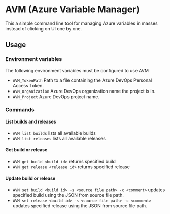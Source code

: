 # AVM (Azure Variable Manager)

This a simple command line tool for managing Azure variables in masses instead of clicking on UI one by one.

## Usage

### Environment variables

The following environment variables must be configured to use AVM

- `AVM_TokenPath` Path to a file containing the Azure DevOps Personal Access Token.
- `AVM_Organization` Azure DevOps organization name the project is in.
- `AVM_Project` Azure DevOps project name.

### Commands

#### List builds and releases

- `AVM list builds` lists all available builds
- `AVM list releases` lists all available releases

#### Get build or release

- `AVM get build <build id>` returns specified build
- `AVM get release <release id>` returns specified release

#### Update build or release

- `AVM set build <build id> -s <source file path> -c <comment>` updates specified build using the JSON from source file path.
- `AVM set release <build id> -s <source file path> -c <comment>` updates specified release using the JSON from source file path.
